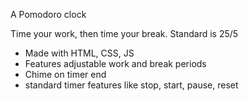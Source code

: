 A Pomodoro clock

<p>Time your work, then time your break. Standard is 25/5</p>
<ul>
  <li>Made with HTML, CSS, JS</li>
  <li>Features adjustable work and break periods</li>
  <li>Chime on timer end</li>
  <li>standard timer features like stop, start, pause, reset</li>

</ul>
